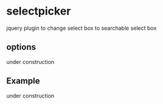 selectpicker
========================================

jquery plugin to change select box to searchable select box

options
------------------------------------------------------------
under construction

Example
------------------------------------------------------------
under construction
